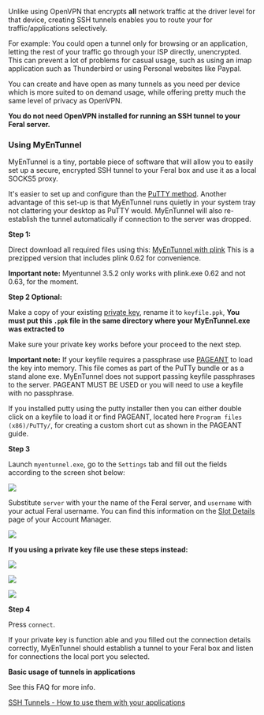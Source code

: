 
Unlike using OpenVPN that encrypts **all** network traffic at the driver level for that device, creating SSH tunnels enables you to route your for traffic/applications selectively. 

For example: You could open a tunnel only for browsing or an application, letting the rest of your traffic go through your ISP directly, unencrypted. This can prevent a lot of problems for casual usage, such as using an imap application such as Thunderbird or using Personal websites like Paypal.

You can create and have open as many tunnels as you need per device which is more suited to on demand usage, while offering pretty much the same level of privacy as OpenVPN.

**You do not need OpenVPN installed for running an SSH tunnel to your Feral server.**

### Using MyEnTunnel

MyEnTunnel is a tiny, portable piece of software that will allow you to easily set up a secure, encrypted SSH tunnel to your Feral box and use it as a local SOCKS5 proxy.

It's easier to set up and configure than the [PuTTY method](https://www.feralhosting.com/faq/view?question=37). Another advantage of this set-up is that MyEnTunnel runs quietly in your system tray not clattering your desktop as PuTTY would. MyEnTunnel will also re-establish the tunnel automatically if connection to the server was dropped.

**Step 1:**

Direct download all required files using this: [MyEnTunnel with plink](https://github.com/feralhosting/feralfilehosting/raw/master/Feral%20Wiki/SSH/SSH%20tunnels%20-%20MyEnTunnel%203.5%20and%20Plink/myentunnel-unicode.3.5.2.plink.0.62.zip) This is a prezipped version that includes plink 0.62 for convenience.

**Important note:** Myentunnel 3.5.2 only works with plink.exe 0.62 and not 0.63, for the moment.

**Step 2 Optional:**

Make a copy of your existing [private key](https://www.feralhosting.com/faq/view?question=13), rename it to `keyfile.ppk`, **You must put this `.ppk` file in the same directory where your MyEnTunnel.exe was extracted to**

Make sure your private key works before your proceed to the next step.

**Important note:** If your keyfile requires a passphrase use [PAGEANT](https://www.feralhosting.com/faq/view?question=241) to load the key into memory. This file comes as part of the PuTTy bundle or as a stand alone exe. MyEnTunnel does not support passing keyfile passphrases to the server. PAGEANT MUST BE USED or you will need to use a keyfile with no passphrase.

If you installed putty using the putty installer then you can either double click on a keyfile to load it or find PAGEANT, located here `Program files (x86)/PuTTy/`, for creating a custom short cut as shown in the PAGEANT guide.

**Step 3**

Launch `myentunnel.exe`, go to the `Settings` tab and fill out the fields according to the screen shot below:

![](https://raw.github.com/feralhosting/feralfilehosting/master/Feral%20Wiki/SSH/SSH%20tunnels%20-%20MyEnTunnel%203.5%20and%20Plink/1.png)

Substitute `server` with your the name of the Feral server, and `username` with your actual Feral username. You can find this information on the [Slot Details](https://www.feralhosting.com/manager/) page of your Account Manager.

![](https://raw.github.com/feralhosting/feralfilehosting/master/Feral%20Wiki/SSH/SSH%20tunnels%20-%20MyEnTunnel%203.5%20and%20Plink/2.png)

**If you using a private key file use these steps instead:**

![](https://raw.github.com/feralhosting/feralfilehosting/master/Feral%20Wiki/SSH/SSH%20tunnels%20-%20MyEnTunnel%203.5%20and%20Plink/3.png)

![](https://raw.github.com/feralhosting/feralfilehosting/master/Feral%20Wiki/SSH/SSH%20tunnels%20-%20MyEnTunnel%203.5%20and%20Plink/4.png)

![](https://raw.github.com/feralhosting/feralfilehosting/master/Feral%20Wiki/SSH/SSH%20tunnels%20-%20MyEnTunnel%203.5%20and%20Plink/5.png)

**Step 4**

Press `connect`.

If your private key is function able and you filled out the connection details correctly, MyEnTunnel should establish a tunnel to your Feral box and listen for connections the local port you selected.

**Basic usage of tunnels in applications**

See this FAQ for more info.

[SSH Tunnels - How to use them with your applications](https://www.feralhosting.com/faq/view?question=242)